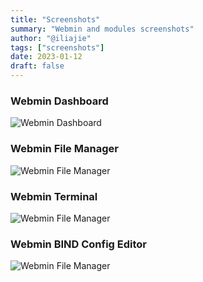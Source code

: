 ```yaml
---
title: "Screenshots"
summary: "Webmin and modules screenshots"
author: "@iliajie"
tags: ["screenshots"]
date: 2023-01-12
draft: false
---
```


### Webmin Dashboard
![Webmin Dashboard](/images/webmin_2.010_-_dashboard.png)

### Webmin File Manager
![Webmin File Manager](/images/webmin_2.010_-_file_manager.png)

### Webmin Terminal
![Webmin File Manager](/images/webmin_2.010_-_terminal.png)

### Webmin BIND Config Editor
![Webmin File Manager](/images/webmin_2.010_-_bind_config_editor.png)
